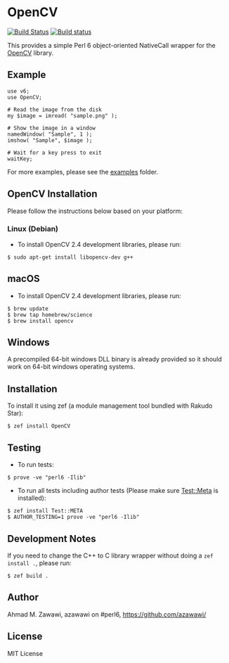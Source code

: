 # OpenCV
[![Build Status](https://travis-ci.org/azawawi/perl6-opencv.svg?branch=master)](https://travis-ci.org/azawawi/perl6-opencv)
[![Build status](https://ci.appveyor.com/api/projects/status/github/azawawi/perl6-opencv?svg=true)](https://ci.appveyor.com/project/azawawi/perl6-opencv/branch/master)

This provides a simple Perl 6 object-oriented NativeCall wrapper for the
[OpenCV](http://opencv.org) library.

## Example

```Perl6
use v6;
use OpenCV;

# Read the image from the disk
my $image = imread( "sample.png" );

# Show the image in a window
namedWindow( "Sample", 1 );
imshow( "Sample", $image );

# Wait for a key press to exit
waitKey;
```

For more examples, please see the [examples](examples) folder.

## OpenCV Installation

Please follow the instructions below based on your platform:

### Linux (Debian)

- To install OpenCV 2.4 development libraries, please run:
```
$ sudo apt-get install libopencv-dev g++
```

## macOS

- To install OpenCV 2.4 development libraries, please run:
```
$ brew update
$ brew tap homebrew/science
$ brew install opencv
```

## Windows

A precompiled 64-bit windows DLL binary is already provided so it should work
on 64-bit windows operating systems.

## Installation

To install it using zef (a module management tool bundled with Rakudo Star):

```
$ zef install OpenCV
```

## Testing

- To run tests:
```
$ prove -ve "perl6 -Ilib"
```

- To run all tests including author tests (Please make sure
[Test::Meta](https://github.com/jonathanstowe/Test-META) is installed):
```
$ zef install Test::META
$ AUTHOR_TESTING=1 prove -ve "perl6 -Ilib"
```

## Development Notes

If you need to change the C++ to C library wrapper without doing a
`zef install .`, please run:
```
$ zef build .
```

## Author

Ahmad M. Zawawi, azawawi on #perl6, https://github.com/azawawi/

## License

MIT License
